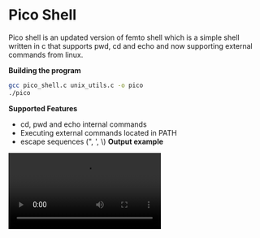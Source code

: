# Pico Shell
Pico shell is an updated version of femto shell which is a simple shell written in c that supports pwd, cd and echo and now supporting external commands from linux.

**Building the program**

``` bash
gcc pico_shell.c unix_utils.c -o pico
./pico
```
**Supported Features**
* cd, pwd and echo internal commands
* Executing external commands located in PATH
* escape sequences (", ', \\)
**Output example**

![](https://github.com/0xAMF/ST_Tasks/blob/main/pico_shell/test_cases/picoshell_test.mov)
